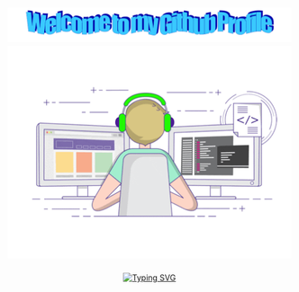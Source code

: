 <h1 align="center">
    <img src="images/welcome.png" alt="welcome" />
    <img src="images/boy.gif" alt="boy" />
</h1>

<div align="center">
    <a href="https://git.io/typing-svg"><img src="https://readme-typing-svg.demolab.com?font=Fira+Code&weight=700&size=32&duration=2500&pause=1000&color=FFC0CB&center=true&vCenter=true&random=false&width=700&lines=%E2%9C%A8Hi%2C+I'm+Raingrain!%E2%9C%A8;%E2%9C%A8A+full+stack+developer.%E2%9C%A8;%E2%9C%A8Majoring+in+Geographic+Science.%E2%9C%A8" alt="Typing SVG" /></a>
</div>
